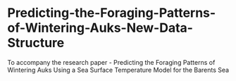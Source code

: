 # Predicting-the-Foraging-Patterns-of-Wintering-Auks-New-Data-Structure
To accompany the research paper - Predicting the Foraging Patterns of Wintering Auks Using a Sea Surface Temperature Model for the Barents Sea

